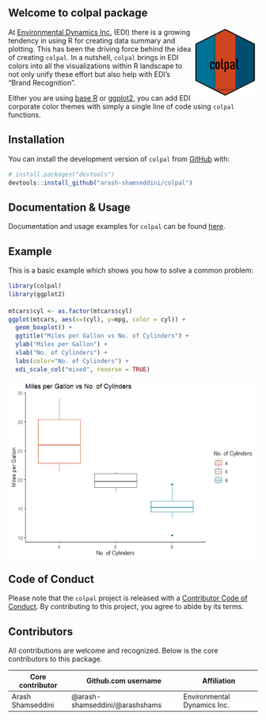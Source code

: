 ## Welcome to colpal package

<a href="https://edynamics.com/"><img src="images/logo.png" align="right" height="139" /></a>

At [Environmental Dynamics Inc.](https://edynamics.com/) (EDI) there is
a growing tendency in using R for creating data summary and plotting.
This has been the driving force behind the idea of creating `colpal`. In
a nutshell, `colpal` brings in EDI colors into all the visualizations
within R landscape to not only unify these effort but also help with
EDI’s “Brand Recognition”.

Either you are using [base
R](https://stat.ethz.ch/R-manual/R-devel/library/base/html/00Index.html)
or [ggplot2](https://ggplot2.tidyverse.org/index.html), you can add EDI
corporate color themes with simply a single line of code using `colpal`
functions.

## Installation

You can install the development version of `colpal` from
[GitHub](https://github.com/) with:

``` r
# install.packages("devtools")
devtools::install_github("arash-shamseddini/colpal")
```

## Documentation & Usage

Documentation and usage examples for `colpal` can be found
[here](https://github.com/arash-shamseddini/colpal/tree/main/vignettes).

## Example

This is a basic example which shows you how to solve a common problem:

``` r
library(colpal)
library(ggplot2)

mtcars$cyl <- as.factor(mtcars$cyl)
ggplot(mtcars, aes(x=(cyl), y=mpg, color = cyl)) + 
  geom_boxplot() +
  ggtitle("Miles per Gallon vs No. of Cylinders") + 
  ylab("Miles per Gallon") + 
  xlab("No. of Cylinders") + 
  labs(color="No. of Cylinders") +
  edi_scale_col("mixed", reverse = TRUE)
```

<img src="images/README-example-1.png" align="center" />

## Code of Conduct

Please note that the `colpal` project is released with a [Contributor
Code of
Conduct](https://contributor-covenant.org/version/2/0/CODE_OF_CONDUCT.html).
By contributing to this project, you agree to abide by its terms.

## Contributors

All contributions are welcome and recognized. Below is the core
contributors to this package.

| Core contributor  | Github.com username            | Affiliation                 |
|-------------------|--------------------------------|-----------------------------|
| Arash Shamseddini | @arash-shamseddini/@arashshams | Environmental Dynamics Inc. |
